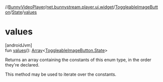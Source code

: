 //[BunnyVideoPlayer](../../../../index.md)/[net.bunnystream.player.ui.widget](../../index.md)/[ToggleableImageButton](../index.md)/[State](index.md)/[values](values.md)

# values

[androidJvm]\
fun [values](values.md)(): [Array](https://kotlinlang.org/api/latest/jvm/stdlib/kotlin-stdlib/kotlin/-array/index.html)&lt;[ToggleableImageButton.State](index.md)&gt;

Returns an array containing the constants of this enum type, in the order they're declared.

This method may be used to iterate over the constants.
